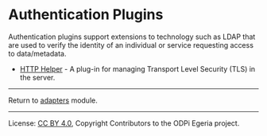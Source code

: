 <!-- SPDX-License-Identifier: CC-BY-4.0 -->
<!-- Copyright Contributors to the ODPi Egeria project 2019. -->
  
# Authentication Plugins

Authentication plugins support extensions to technology such as LDAP that
are used to verify the identity of an individual or service requesting
access to data/metadata.

* [HTTP Helper](http-helper) - A plug-in for managing Transport Level Security (TLS) in the server.

----
Return to [adapters](..) module.
 
----
License: [CC BY 4.0](https://creativecommons.org/licenses/by/4.0/),
Copyright Contributors to the ODPi Egeria project.
